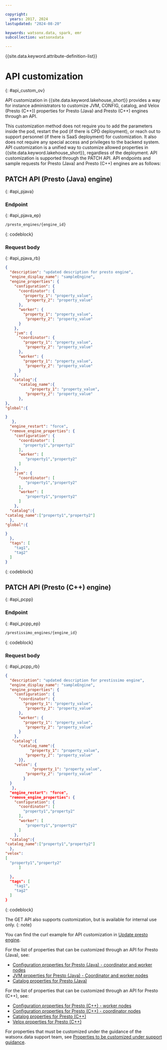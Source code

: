 ```yaml
---

copyright:
  years: 2017, 2024
lastupdated: "2024-08-20"

keywords: watsonx.data, spark, emr
subcollection: watsonxdata

---
```


{{site.data.keyword.attribute-definition-list}}

# API customization
{: #api_custom_ov}

API customization in {{site.data.keyword.lakehouse_short}} provides a way for instance administrators to customize JVM, CONFIG, catalog, and Velox (Presto (C++)) properties for Presto (Java) and Presto (C++) engines through an API.

This customization method does not require you to add the parameters inside the pod, restart the pod (if there is CPD deployment), or reach out to support personnel (if there is SaaS deployment) for customization. It also does not require any special access and privileges to the backend system. API customization is a unified way to customize allowed properties in {{site.data.keyword.lakehouse_short}}, regardless of the deployment. API customization is supported through the PATCH API. API endpoints and sample requests for Presto (Java) and Presto (C++) engines are as follows:

## PATCH API (Presto (Java) engine)
{: #api_pjava}

### Endpoint
{: #api_pjava_ep}

```bash
/presto_engines/{engine_id}
```
{: codeblock}

### Request body
{: #api_pjava_rb}

```json
{
  "description": "updated description for presto engine",
  "engine_display_name": "sampleEngine",
  "engine_properties": {
    "configuration": {
      "coordinator": {
        "property_1": "property_value",
         "property_2": "property_value"
      },
      "worker": {
        "property_1": "property_value",
         "property_2": "property_value"
      }
    },
    "jvm": {
      "coordinator": {
        "property_1": "property_value",
         "property_2": "property_value"
      },
      "worker": {
        "property_1": "property_value",
         "property_2": "property_value"
      }
    },
   "catalog":{
      "catalog_name":{
           "property_1": "property_value",
         "property_2": "property_value"
      },
},
"global":{

}
   },
  "engine_restart": "force",
  "remove_engine_properties": {
    "configuration": {
      "coordinator": [
        "property1","property2"
      ],
      "worker": [
         "property1","property2"
      ]
    },
    "jvm": {
      "coordinator": [
         "property1","property2"
      ],
      "worker": [
         "property1","property2"
      ]
    },
  "catalog":{
"catalog_name":["property1","property2"]
  },
"global":{

}
  },
  "tags": [
    "tag1",
    "tag2"
  ]
}
```
{: codeblock}

## PATCH API (Presto (C++) engine)
{: #api_pcpp}

### Endpoint
{: #api_pcpp_ep}

```bash
/prestissimo_engines/{engine_id}
```
{: codeblock}

### Request body
{: #api_pcpp_rb}

```json
{
  "description": "updated description for prestissimo engine",
  "engine_display_name": "sampleEngine",
  "engine_properties": {
    "configuration": {
      "coordinator": {
        "property_1": "property_value",
         "property_2": "property_value"
      },
      "worker": {
        "property_1": "property_value",
         "property_2": "property_value"
      }
    },
   "catalog":{
      "catalog_name":{
           "property_1": "property_value",
         "property_2": "property_value"
      }},
    "velox": {
			"property_1": "property_value",
         "property_2": "property_value"
		}
  }
   },
  "engine_restart": "force",
  "remove_engine_properties": {
    "configuration": {
      "coordinator": [
        "property1","property2"
      ],
      "worker": [
         "property1","property2"
      ]
    },
  "catalog":{
"catalog_name":["property1","property2"]
  },
"velox":
[
  "property1","property2"
      ]

  },
  "tags": [
    "tag1",
    "tag2"
  ]
}
```
{: codeblock}

The GET API also supports customization, but is available for internal use only.
{: note}

You can find the curl example for API customization in [Update presto engine](https://cloud.ibm.com/apidocs/watsonxdata#update-presto-engine).

For the list of properties that can be customized through an API for Presto (Java), see:

- [Configuration properties for Presto (Java) - coordinator and worker nodes](watsonxdata?topic=watsonxdata-api_custom_prm_pjcw)
- [JVM properties for Presto (Java) - Coordinator and worker nodes](watsonxdata?topic=watsonxdata-api_custom_jvm_pjcw)
- [Catalog properties for Presto (Java)](watsonxdata?topic=watsonxdata-api_custom_ctg_pjcw)

For the list of properties that can be customized through an API for Presto (C++), see:

- [Configuration properties for Presto (C++) - worker nodes](watsonxdata?topic=watsonxdata-api_custom_wkr_pcpp)
- [Configuration properties for Presto (C++) - coordinator nodes](watsonxdata?topic=watsonxdata-aapi_custom_pcpp_cood)
- [Catalog properties for Presto (C++)](watsonxdata?topic=watsonxdata-api_custom_pcpp_ctg)
- [Velox properties for Presto (C++)](watsonxdata?topic=watsonxdata-api_custom_pcpp_vlx)

For properties that must be customized under the guidance of the watsonx.data support team, see [Properties to be customized under support guidance](watsonxdata?topic=watsonxdata-api_custom_wkr_pcpp#api_custom_sprt_pcpp).


